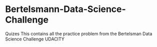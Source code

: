 # Bertelsmann-Data-Science-Challenge
Quizes
This contains all the practice problem from the Bertelsman Data Science Challenge UDACITY

